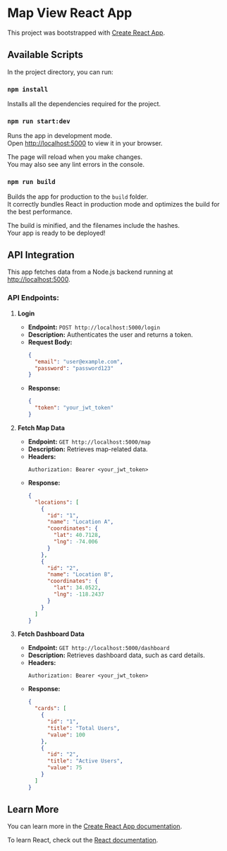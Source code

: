 # Map View React App

This project was bootstrapped with [Create React App](https://github.com/facebook/create-react-app).

## Available Scripts

In the project directory, you can run:

### `npm install`

Installs all the dependencies required for the project.

### `npm run start:dev`

Runs the app in development mode.  
Open [http://localhost:5000](http://localhost:5000) to view it in your browser.

The page will reload when you make changes.  
You may also see any lint errors in the console.

### `npm run build`

Builds the app for production to the `build` folder.  
It correctly bundles React in production mode and optimizes the build for the best performance.

The build is minified, and the filenames include the hashes.  
Your app is ready to be deployed!

## API Integration

This app fetches data from a Node.js backend running at [http://localhost:5000](http://localhost:5000).

### API Endpoints:

1. **Login**

   - **Endpoint:** `POST http://localhost:5000/login`
   - **Description:** Authenticates the user and returns a token.
   - **Request Body:**
     ```json
     {
       "email": "user@example.com",
       "password": "password123"
     }
     ```
   - **Response:**
     ```json
     {
       "token": "your_jwt_token"
     }
     ```

2. **Fetch Map Data**

   - **Endpoint:** `GET http://localhost:5000/map`
   - **Description:** Retrieves map-related data.
   - **Headers:**
     ```plaintext
     Authorization: Bearer <your_jwt_token>
     ```
   - **Response:**
     ```json
     {
       "locations": [
         {
           "id": "1",
           "name": "Location A",
           "coordinates": {
             "lat": 40.7128,
             "lng": -74.006
           }
         },
         {
           "id": "2",
           "name": "Location B",
           "coordinates": {
             "lat": 34.0522,
             "lng": -118.2437
           }
         }
       ]
     }
     ```

3. **Fetch Dashboard Data**
   - **Endpoint:** `GET http://localhost:5000/dashboard`
   - **Description:** Retrieves dashboard data, such as card details.
   - **Headers:**
     ```plaintext
     Authorization: Bearer <your_jwt_token>
     ```
   - **Response:**
     ```json
     {
       "cards": [
         {
           "id": "1",
           "title": "Total Users",
           "value": 100
         },
         {
           "id": "2",
           "title": "Active Users",
           "value": 75
         }
       ]
     }
     ```

## Learn More

You can learn more in the [Create React App documentation](https://facebook.github.io/create-react-app/docs/getting-started).

To learn React, check out the [React documentation](https://reactjs.org/).
